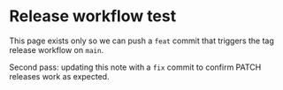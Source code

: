 # Release workflow test

This page exists only so we can push a `feat` commit that triggers the tag release workflow on `main`.

Second pass: updating this note with a `fix` commit to confirm PATCH releases work as expected.
